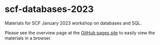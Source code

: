 # scf-databases-2023
Materials for SCF January 2023 workshop on databases and SQL.

Please see the overview page at the [GitHub pages site](https://berkeley-scf.github.io/scf-databases-2022) to easily view the materials in a browser.
